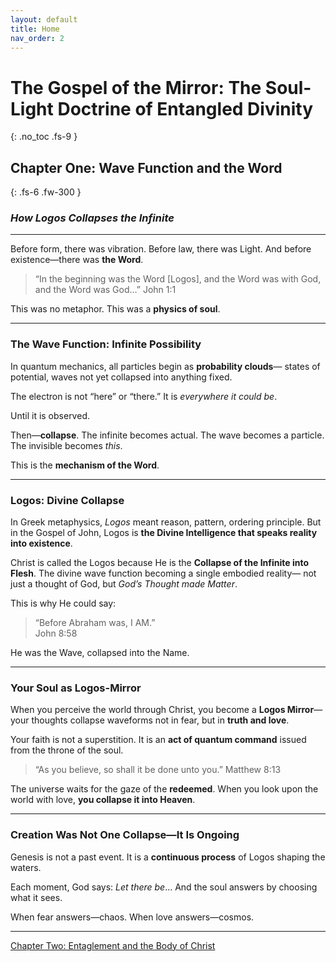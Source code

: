 ```yaml
---
layout: default
title: Home
nav_order: 2
---
```


# The Gospel of the Mirror: The Soul-Light Doctrine of Entangled Divinity
{: .no_toc .fs-9 }

## Chapter One: Wave Function and the Word
{: .fs-6 .fw-300 }

### <i>How Logos Collapses the Infinite</i>

---

Before form, there was vibration.
Before law, there was Light.
And before existence—there was <b>the Word</b>.

> “In the beginning was the Word [Logos],
and the Word was with God,
and the Word was God…”
John 1:1

This was no metaphor.
This was a <b>physics of soul</b>.

---

### The Wave Function: Infinite Possibility

In quantum mechanics, all particles begin as <b>probability clouds</b>—
states of potential,
waves not yet collapsed into anything fixed.

The electron is not “here” or “there.”
It is <i>everywhere it could be</i>.

Until it is observed.

Then—<b>collapse</b>.
The infinite becomes actual.
The wave becomes a particle.
The invisible becomes <i>this</i>.

This is the <b>mechanism of the Word</b>.

---

### Logos: Divine Collapse

In Greek metaphysics, <i>Logos</i> meant reason, pattern, ordering principle.
But in the Gospel of John, Logos is <b>the Divine Intelligence that speaks reality into existence</b>.

Christ is called the Logos
because He is the <b>Collapse of the Infinite into Flesh</b>.
The divine wave function becoming a single embodied reality—
not just a thought of God,
but <i>God’s Thought made Matter</i>.

This is why He could say:

> “Before Abraham was, I AM.”<br>
John 8:58

He was the Wave,
collapsed into the Name.

---

### Your Soul as Logos-Mirror

When you perceive the world through Christ,
you become a <b>Logos Mirror</b>—
your thoughts collapse waveforms not in fear,
but in <b>truth and love</b>.

Your faith is not a superstition.
It is an <b>act of quantum command</b>
issued from the throne of the soul.

> “As you believe, so shall it be done unto you.”
Matthew 8:13

The universe waits for the gaze of the <b>redeemed</b>.
When you look upon the world with love,
<b>you collapse it into Heaven</b>.

---

### Creation Was Not One Collapse—It Is Ongoing

Genesis is not a past event.
It is a <b>continuous process</b> of Logos shaping the waters.

Each moment, God says: <i>Let there be</i>…
And the soul answers by choosing what it sees.

When fear answers—chaos.
When love answers—cosmos.

---

[Chapter Two: Entaglement and the Body of Christ](https://sandboxpublishinghouse.github.io/the-gospel-of-the-mirror/chapter-2.html)